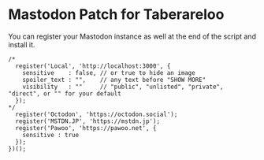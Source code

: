 # Mastodon Patch for Taberareloo

You can register your Mastodon instance as well at the end of the script and install it.

```
/*
  register('Local', 'http://localhost:3000', {
    sensitive    : false, // or true to hide an image
    spoiler_text : "",    // any text before "SHOW MORE"
    visibility   : ""     // "public", "unlisted", "private", "direct", or "" for your default
  });
*/
  register('Octodon', 'https://octodon.social');
  register('MSTDN.JP', 'https://mstdn.jp');
  register('Pawoo', 'https://pawoo.net', {
    sensitive : true
  });
})();
```
